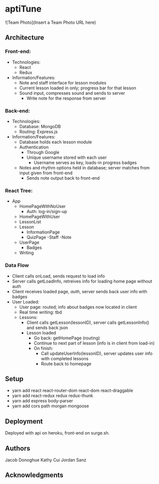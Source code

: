 # aptiTune

![Team Photo](Insert a Team Photo URL here)

## Architecture

### Front-end:
- Technologies:
  - React
  - Redux
- Information/Features:
  - Note and staff interface for lesson modules
  - Current lesson loaded in only; progress bar for that lesson
  - Sound input, compresses sound and sends to server
    - Write note for the response from server

### Back-end:
- Technologies:
  - Database: MongoDB
  - Routing: Express.js
- Information/Features:
  - Database holds each lesson module
  - Authentication
    - Through Google
    - Unique username stored with each user
      - Username serves as key, loads-in progress badges
  - Notes and rhythm options held in database; server matches from input given from front-end
    - Sends note output back to front-end
  
### React Tree: 
- App
  - HomePageWithNoUser
    - Auth: log-in/sign-up
  - HomePageWithUser
   - LessonList
    - Lesson
      - InformationPage
      - QuizPage
        -Staff
          -Note
  - UserPage
    - Badges
  - Writing
  
  
### Data Flow
- Client calls onLoad, sends request to load info 
- Server calls getLoadInfo, retreives info for loading home page without auth
- Client receives loaded page, *auth*, server sends back user info with badges
- User Loaded:
  - User page: routed; info about badges now located in client
  - Real time writing: tbd
  - Lessons:
    - Client calls getLesson(lessonID), server calls getLessonInfo() and sends back json
    - Lesson loaded
      - Go back: getHomePage (routing)
      - Continue to next part of lesson (info is in client from load-in)
      - On finish:
        - Call updateUserInfo(lessonID), server updates user info with completed lessons
        - Route back to homepage

## Setup

- yarn add react react-router-dom react-dom react-draggable
- yarn add react-redux redux redux-thunk
- yarn add express body-parser
- yarn add cors path morgan mongoose

## Deployment

Deployed with api on heroku, front-end on surge.sh. 

## Authors

Jacob Donoghue
Kathy Cui
Jordan Sanz

## Acknowledgments

